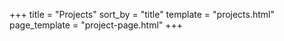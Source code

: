 +++
title = "Projects"
sort_by = "title"
template = "projects.html"
page_template = "project-page.html"
+++
